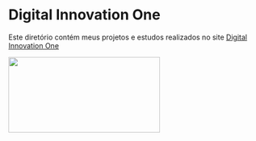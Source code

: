 <h1>
Digital Innovation One
</h1>

Este diretório contém meus projetos e estudos realizados no site <a href="digitalinnovation.one">Digital Innovation One</a>

<img src="https://hermes.digitalinnovation.one/site/images/cover_dio.jpg" width="300" height="150">
